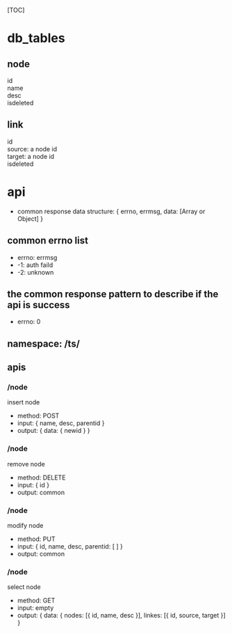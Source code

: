 [TOC]
# db_tables
## node
id  
name  
desc  
isdeleted  

## link
id  
source: a node id  
target: a node id  
isdeleted  

# api
* common response data structure: { errno, errmsg, data: [Array or Object] }
## common errno list
* errno: errmsg
* -1: auth faild
* -2: unknown
## the common response pattern to describe if the api is success
* errno: 0
## namespace: /ts/
## apis
### /node
insert node  

* method: POST
* input: { name, desc, parentid }
* output: { data: { newid } }
### /node
remove node  

* method: DELETE
* input: { id }
* output: common
### /node
modify node  

* method: PUT
* input: { id, name, desc, parentid: [  ] }
* output: common
### /node
select node  

* method: GET
* input: empty
* output: { data: { nodes: [{ id, name, desc }], linkes: [{ id, source, target }] }
